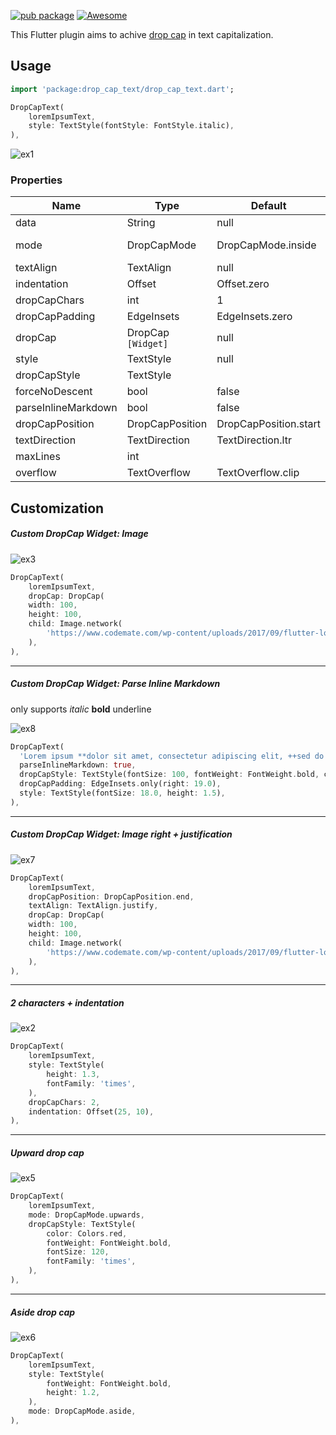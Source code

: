 
[![pub package](https://img.shields.io/pub/v/drop_cap_text.svg)](https://pub.dartlang.org/packages/drop_cap_text)
[![Awesome](https://img.shields.io/badge/Awesome-Flutter-blue.svg?longCache=true&style=flat-square)](https://stackoverflow.com/questions/tagged/flutter?sort=votes)


This Flutter plugin aims to achive [drop cap](https://en.wikipedia.org/wiki/Initial#Types_of_initial) in text capitalization.

## Usage

```dart
import 'package:drop_cap_text/drop_cap_text.dart';
```

```dart
DropCapText(
    loremIpsumText,
    style: TextStyle(fontStyle: FontStyle.italic),
),
```

![ex1](https://i.ibb.co/wQMn1z3/ex1.png)

### Properties

| Name                | Type               | Default                 | Description        |
| ------------------- | ------------------ | ----------------------- | ------------------ |
| data                | String             | null                    |                    |
| mode                | DropCapMode        | DropCapMode.inside      | aside, upwards, .. |
| textAlign           | TextAlign          | null                    |                    |
| indentation         | Offset             | Offset.zero             |                    |
| dropCapChars        | int                | 1                       |                    |
| dropCapPadding      | EdgeInsets         | EdgeInsets.zero         |                    |
| dropCap             | DropCap `[Widget]` | null                    |                    |
| style               | TextStyle          | null                    |                    |
| dropCapStyle        | TextStyle          |                         |                    |
| forceNoDescent      | bool               | false                   |                    |
| parseInlineMarkdown | bool               | false                   | bold|italic|underl |
| dropCapPosition     | DropCapPosition    | DropCapPosition.start   |                    |
| textDirection       | TextDirection      | TextDirection.ltr       |                    |
| maxLines            | int                |                         |                    |
| overflow            | TextOverflow       | TextOverflow.clip       |                    |



## Customization

##### Custom DropCap Widget: Image

![ex3](https://i.ibb.co/D43w1H8/ex3.png)

```dart
DropCapText(
    loremIpsumText,
    dropCap: DropCap(
    width: 100,
    height: 100,
    child: Image.network(
    	'https://www.codemate.com/wp-content/uploads/2017/09/flutter-logo.png')
    ),
),
```


------
##### Custom DropCap Widget: Parse Inline Markdown
only supports _italic_ **bold** underline

![ex8](https://imgbbb.com/images/2020/01/16/lorem_md.png)

```dart
DropCapText(
  'Lorem ipsum **dolor sit amet, consectetur adipiscing elit, ++sed do eiusmod++ tempor incididunt** ut labore et _dolore magna aliqua_.',
  parseInlineMarkdown: true,
  dropCapStyle: TextStyle(fontSize: 100, fontWeight: FontWeight.bold, color: Colors.green),
  dropCapPadding: EdgeInsets.only(right: 19.0),
  style: TextStyle(fontSize: 18.0, height: 1.5),
),
```


------
##### Custom DropCap Widget: Image right + justification

![ex7](https://i.ibb.co/WVPT3HH/img-end.jpg)

```dart
DropCapText(
    loremIpsumText,
    dropCapPosition: DropCapPosition.end,
    textAlign: TextAlign.justify,
    dropCap: DropCap(
    width: 100,
    height: 100,
    child: Image.network(
    	'https://www.codemate.com/wp-content/uploads/2017/09/flutter-logo.png')
    ),
),
```

------

##### 2 characters + indentation 

![ex2](https://i.ibb.co/yq1Vj7q/ex2.png)

```dart
DropCapText(
    loremIpsumText,
    style: TextStyle(
        height: 1.3,
        fontFamily: 'times',
    ),
    dropCapChars: 2,
    indentation: Offset(25, 10),
),
```

------

##### Upward drop cap 

![ex5](https://i.ibb.co/b3M6KD8/ex5.png)

```dart
DropCapText(
    loremIpsumText,
    mode: DropCapMode.upwards,
    dropCapStyle: TextStyle(
        color: Colors.red,
        fontWeight: FontWeight.bold,
        fontSize: 120,
        fontFamily: 'times',
    ),
),
```

------

##### Aside drop cap

![ex6](https://i.ibb.co/bFmrM6G/ex6.png)

```dart
DropCapText(
    loremIpsumText,
    style: TextStyle(
        fontWeight: FontWeight.bold,
        height: 1.2,
    ),
    mode: DropCapMode.aside,
),
```

